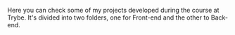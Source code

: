Here you can check some of my projects developed during the course at Trybe.
It's divided into two folders, one for Front-end and the other to Back-end.
